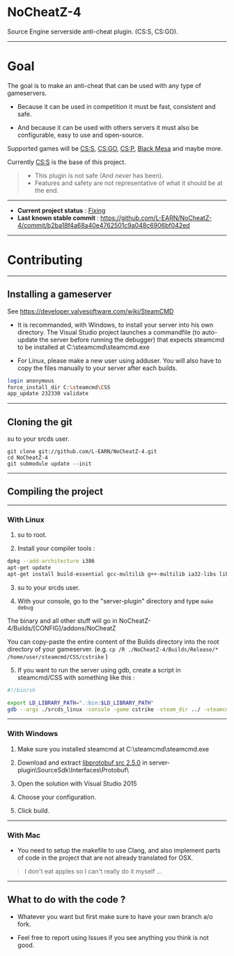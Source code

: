 # NoCheatZ-4
Source Engine serverside anti-cheat plugin. (CS:S, CS:GO).

___
# Goal

The goal is to make an anti-cheat that can be used with any type of gameservers.


* Because it can be used in competition it must be fast, consistent and safe.

* And because it can be used with others servers it must also be configurable, easy to use and open-source.


Supported games will be [CS:S](http://store.steampowered.com/app/240), [CS:GO](http://store.steampowered.com/app/730), [CS:P](http://cspromod.com/), [Black Mesa](http://store.steampowered.com/app/362890) and maybe more.

Currently [CS:S](http://store.steampowered.com/app/240) is the base of this project.

> * This plugin is not safe (And *never* has been).
> * Features and safety are not representative of what it should be at the end.

___

* **Current project status** : [Fixing](https://github.com/L-EARN/NoCheatZ-4/issues)
* **Last known stable commit** : https://github.com/L-EARN/NoCheatZ-4/commit/b2ba18f4a68a40e4762501c9a048c6906bf042ed

___
# Contributing

___
## Installing a gameserver

See https://developer.valvesoftware.com/wiki/SteamCMD

* It is recommanded, with Windows, to install your server into his own directory.
The Visual Studio project launches a commandfile (to auto-update the server before running the debugger) that expects steamcmd to be installed at C:\steamcmd\steamcmd.exe

* For Linux, please make a new user using adduser. You will also have to copy the files manually to your server after each builds.

```bash
login anonymous
force_install_dir C:\steamcmd\CSS
app_update 232330 validate
```

___
## Cloning the git

su to your srcds user.

```git
git clone git://github.com/L-EARN/NoCheatZ-4.git
cd NoCheatZ-4
git submodule update --init
```

___
## Compiling the project

___
### With Linux

1. su to root.

2. Install your compiler tools :

```sh
dpkg --add-architecture i386
apt-get update
apt-get install build-essential gcc-multilib g++-multilib ia32-libs lib32gcc1 libc6-i386 libc6-dev-i386 autotools-dev autoconf libtool gdb screen
```

3. su to your srcds user.

4. With your console, go to the "server-plugin" directory and type `make debug`

The binary and all other stuff will go in NoCheatZ-4/Builds/[CONFIG]/addons/NoCheatZ

You can copy-paste the entire content of the Builds directory into the root directory of your gameserver.
(e.g. `cp /R ./NoCheatZ-4/Builds/Release/* /home/user/steamcmd/CSS/cstrike` )

5. If you want to run the server using gdb, create a script in steamcmd/CSS with something like this :

```sh
#!/bin/sh

export LD_LIBRARY_PATH=".:bin:$LD_LIBRARY_PATH"
gdb --args ./srcds_linux -console -game cstrike -steam_dir ../ -steamcmd_script ../steamcmd.sh -insecure +map de_dust2 +rcon_password cderfv
```

___
### With Windows

1. Make sure you installed steamcmd at C:\steamcmd\steamcmd.exe

2. Download and extract [libprotobuf src 2.5.0](https://github.com/google/protobuf/archive/v2.5.0.zip) in server-plugin\SourceSdk\Interfaces\Protobuf\

3. Open the solution with Visual Studio 2015

4. Choose your configuration.

5. Click build. 
         
___		 
### With Mac

* You need to setup the makefile to use Clang, and also implement parts of code in the project that are not already translated for OSX.

> I don't eat apples so I can't really do it myself ...

___
## What to do with the code ?

* Whatever you want but first make sure to have your own branch a/o fork.

* Feel free to report using Issues if you see anything you think is not good.
